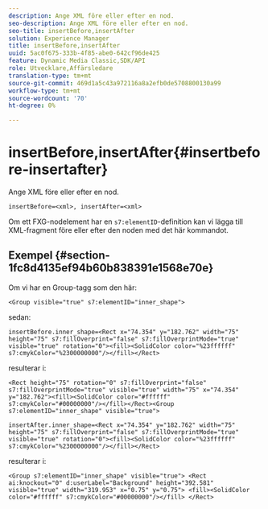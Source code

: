 ```yaml
---
description: Ange XML före eller efter en nod.
seo-description: Ange XML före eller efter en nod.
seo-title: insertBefore,insertAfter
solution: Experience Manager
title: insertBefore,insertAfter
uuid: 5ac0f675-333b-4f85-abe0-642cf96de425
feature: Dynamic Media Classic,SDK/API
role: Utvecklare,Affärsledare
translation-type: tm+mt
source-git-commit: 469d1a5c43a972116a8a2efb0de5708800130a99
workflow-type: tm+mt
source-wordcount: '70'
ht-degree: 0%

---
```



# insertBefore,insertAfter{#insertbefore-insertafter}

Ange XML före eller efter en nod.

`insertBefore=<xml>, insertAfter=<xml>`

Om ett FXG-nodelement har en `s7:elementID`-definition kan vi lägga till XML-fragment före eller efter den noden med det här kommandot.

## Exempel {#section-1fc8d4135ef94b60b838391e1568e70e}

Om vi har en Group-tagg som den här:

`<Group visible="true" s7:elementID="inner_shape">`

sedan:

`insertBefore.inner_shape=<Rect x="74.354" y="182.762" width="75" height="75" s7:fillOverprint="false" s7:fillOverprintMode="true" visible="true" rotation="0"><fill><SolidColor color="%23ffffff" s7:cmykColor="%2300000000"/></fill></Rect>`

resulterar i:

`<Rect height="75" rotation="0" s7:fillOverprint="false" s7:fillOverprintMode="true" visible="true" width="75" x="74.354" y="182.762"><fill><SolidColor color="#ffffff" s7:cmykColor="#00000000"/></fill></Rect><Group s7:elementID="inner_shape" visible="true">`

`insertAfter.inner_shape=<Rect x="74.354" y="182.762" width="75" height="75" s7:fillOverprint="false" s7:fillOverprintMode="true" visible="true" rotation="0"><fill><SolidColor color="%23ffffff" s7:cmykColor="%2300000000"/></fill></Rect>`

resulterar i:

`<Group s7:elementID="inner_shape" visible="true"> <Rect ai:knockout="0" d:userLabel="Background" height="392.581" visible="true" width="319.953" x="0.75" y="0.75"> <fill><SolidColor color="#ffffff" s7:cmykColor="#00000000"/></fill> </Rect>`
